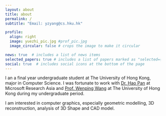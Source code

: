 ```yaml
---
layout: about
title: about
permalink: /
subtitle: "Email: yzyang@cs.hku.hk"

profile:
  align: right
  image: yuezhi_pic.jpg #prof_pic.jpg
  image_circular: false # crops the image to make it circular

news: true  # includes a list of news items
selected_papers: true # includes a list of papers marked as "selected={true}"
social: true  # includes social icons at the bottom of the page
---
```


I an a final year undergraduate student at The University of Hong Kong, major in Computer Science. I was fortunate to work with [Dr. Hao Pan](https://haopan.github.io/) at Microsoft Research Asia and [Prof. Wenping Wang](https://www.cs.hku.hk/people/academic-staff/wenping) at The University of Hong Kong during my undergraduate period.

I am interested in computer graphics, especially geometric modelling, 3D reconstruction, analysis of 3D Shape and CAD model.

<!-- Write your biography here. Tell the world about yourself. Link to your favorite [subreddit](http://reddit.com). You can put a picture in, too. The code is already in, just name your picture `prof_pic.jpg` and put it in the `img/` folder.

Put your address / P.O. box / other info right below your picture. You can also disable any these elements by editing `profile` property of the YAML header of your `_pages/about.md`. Edit `_bibliography/papers.bib` and Jekyll will render your [publications page](/al-folio/publications/) automatically.

Link to your social media connections, too. This theme is set up to use [Font Awesome icons](http://fortawesome.github.io/Font-Awesome/) and [Academicons](https://jpswalsh.github.io/academicons/), like the ones below. Add your Facebook, Twitter, LinkedIn, Google Scholar, or just disable all of them. -->
